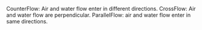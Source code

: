 CounterFlow: Air and water flow enter in different directions.
CrossFlow: Air and water flow are perpendicular.
ParallelFlow: air and water flow enter in same directions.